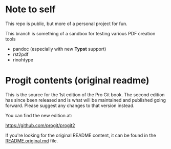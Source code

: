 # Note to self
This repo is public, but more of a personal project for fun.

This branch is something of a sandbox for testing various PDF creation tools
- pandoc (especially with new **Typst** support)
- rst2pdf
- rinohtype



# Progit contents (original readme)
This is the source for the 1st edition of the Pro Git book. The second edition has since been released and is what will be maintained and published going forward. Please suggest any changes to that version instead. 

You can find the new edition at:

https://github.com/progit/progit2

If you're looking for the original README content, it can be found in the [README.original.md](README.original.md) file.

